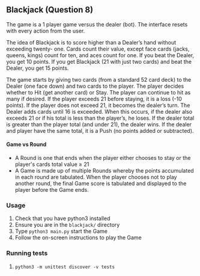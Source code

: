 ## Blackjack (Question 8)

The game is a 1 player game versus the dealer (bot). The interface resets with every action from the user.

The idea of Blackjack is to score higher than a Dealer’s hand without exceeding twenty-
one. Cards count their value, except face cards (jacks, queens, kings) count for ten, and aces count for one. If you beat the Dealer, you get 10 points. If you get Blackjack (21 with just two cards) and beat the Dealer, you get 15 points.

The game starts by giving two cards (from a standard 52 card deck) to the Dealer (one face down) and two cards to the player. The player decides whether to Hit (get another card) or Stay. The player can continue to hit as many if desired. If the player exceeds 21 before staying, it is a loss (-10 points). If the player does not exceed 21, it becomes the dealer’s turn. The Dealer adds cards until 16 is exceeded. When this occurs, if the dealer also exceeds 21 or if his total is less than the player’s, he loses. If the dealer total is greater than the player total (and under 21), the dealer wins. If the dealer and player have the same total, it is a Push (no points added or subtracted).

#### Game vs Round
- A Round is one that ends when the player either chooses to stay or the player's cards total value ≥ 21
- A Game is made up of multiple Rounds whereby the points accumulated in each round are tabulated. 
When the player chooses not to play another round, the final Game score is tabulated and displayed
to the player before the Game ends.

### Usage
1. Check that you have python3 installed
2. Ensure you are in the `blackjack/` directory
3. Type `python3 main.py` start the Game
4. Follow the on-screen instructions to play the Game

### Running tests
1. `python3 -m unittest discover -v tests`